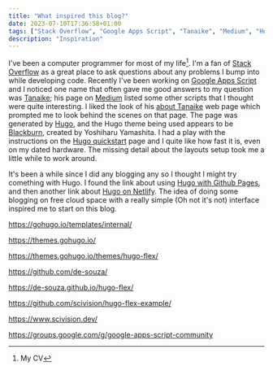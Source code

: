 ```yaml
---
title: "What inspired this blog?"
date: 2023-07-10T17:36:58+01:00
tags: ["Stack Overflow", "Google Apps Script", "Tanaike", "Medium", "Hugo", "Hugo Themes: Blackburn", "Hugo Themes: Hugo Flex", "GitHub Pages", "Netlify"]
description: "Inspiration"
---
```

I've been a computer programmer for most of my life[^1]. I'm a fan of [Stack Overflow](https://stackoverflow.com/) as a great place to ask questions about any problems I bump into while developing code. Recently I've been working on [Google Apps Script](https://www.google.com/script/start/) and I noticed one name that often gave me good answers to my question was [Tanaike](https://stackoverflow.com/users/7108653/tanaike); his page on [Medium](https://medium.com/@tanaike) listed some other scripts that I thought were quite interesting. I liked the look of his [about Tanaike](https://tanaikech.github.io/about/) web page which prompted me to look behind the scenes on that page. The page was generated by [Hugo](https://gohugo.io/), and the Hugo theme being used appears to be [Blackburn](https://themes.gohugo.io/themes/blackburn/), created by Yoshiharu Yamashita. I had a play with the instructions on the [Hugo quickstart](https://gohugo.io/getting-started/quick-start/) page and I quite like how fast it is, even on my dated hardware. The missing detail about the layouts setup took me a little while to work around.

It's been a while since I did any blogging any so I thought I might try comething with Hugo. I found the link about using [Hugo with Github Pages](https://gohugo.io/hosting-and-deployment/hosting-on-github/), and then another link about [Hugo on Netlify](https://www.scivision.dev/github-pages-to-netlify/). The idea of doing some blogging on free cloud space with a really simple (Oh not it's not) interface inspired me to start on this blog.

https://gohugo.io/templates/internal/

https://themes.gohugo.io/

https://themes.gohugo.io/themes/hugo-flex/

https://github.com/de-souza/

https://de-souza.github.io/hugo-flex/

https://github.com/scivision/hugo-flex-example/

https://www.scivision.dev/

https://groups.google.com/g/google-apps-script-community

[^1]: My CV

